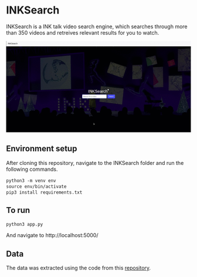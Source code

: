 # INKSearch

INKSearch is a INK talk video search engine, which searches through more than 350 videos and retreives relevant results for you to watch.

![INKSearch](extras/INKSearch.gif?style=centerme)

## Environment setup
After cloning this repository, navigate to the INKSearch folder and run the following commands.
```
python3 -m venv env
source env/bin/activate
pip3 install requirements.txt
```

## To run
```
python3 app.py
```
And navigate to http://localhost:5000/

## Data
The data was extracted using the code from this [repository](https://github.com/Abilityguy/INK-talks-scraper).
